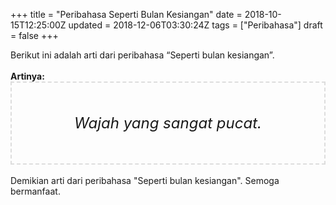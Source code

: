 +++
title = "Peribahasa Seperti Bulan Kesiangan"
date = 2018-10-15T12:25:00Z
updated = 2018-12-06T03:30:24Z
tags = ["Peribahasa"]
draft = false
+++

<div dir="ltr" style="text-align: left;" trbidi="on">Berikut ini adalah arti dari peribahasa “Seperti bulan kesiangan”.<br /><br /><div style="text-align: justify;"><b>Artinya:</b></div><div style="border: 2px dashed #ddd; font-size: 24px; height: auto; margin: 0 auto; padding: 50px; text-align: center; width: auto;"><i>Wajah yang sangat pucat.</i></div><br />Demikian arti dari peribahasa "Seperti bulan kesiangan". Semoga bermanfaat.</div>
